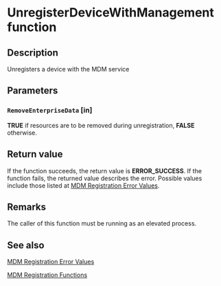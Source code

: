 # UnregisterDeviceWithManagement function

## Description

Unregisters a device with the MDM service

## Parameters

### `RemoveEnterpriseData` [in]

**TRUE** if resources are to be removed during unregistration,
**FALSE** otherwise.

## Return value

If the function succeeds, the return value is **ERROR_SUCCESS**. If the function
fails, the returned value describes the error. Possible
values include those listed at
[MDM Registration Error Values](https://learn.microsoft.com/windows/desktop/MDMReg/mdm-registration-constants).

## Remarks

The caller of this function must be running as an elevated process.

## See also

[MDM Registration Error Values](https://learn.microsoft.com/windows/desktop/MDMReg/mdm-registration-constants)

[MDM Registration Functions](https://learn.microsoft.com/windows/desktop/MDMReg/mdm-registration-functions)